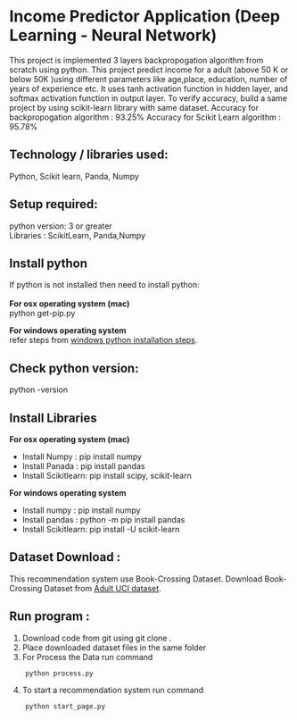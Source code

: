 # Income Predictor Application (Deep Learning - Neural Network)

This project is implemented  3 layers backpropogation algorithm from scratch using python. 
This project predict income for a adult (above 50 K or below 50K )using different parameters like age,place, education, number of years of experience etc. It uses tanh activation function in hidden layer, and softmax activation function in output layer.
To verify accuracy, build a same project by using scikit-learn library with same dataset. 
Accuracy for backpropogation algorithm : 93.25%
Accuracy for Scikit Learn algorithm : 95.78%

## Technology / libraries used: <br />
Python, Scikit learn, Panda, Numpy

## Setup required:<br />
python version: 3 or greater<br />
Libraries : ScikitLearn, Panda,Numpy


## Install python <br />
If python is not installed then need to install python:<br />
<br />
**For  osx operating system (mac)**<br />
	python get-pip.py 

**For windows operating system**<br />
	refer steps from [windows python installation steps](https://docs.python.org/3/using/windows.html).
	

## Check python version:
python -version


## Install Libraries<br /> 

**For  osx operating system (mac)**<br />
* Install Numpy : pip install numpy<br />
* Install  Panada : pip install pandas<br />
* Install  Scikitlearn: pip install scipy, scikit-learn<br />

**For windows operating system**<br />
* Install numpy : pip install numpy<br />
* Install pandas : python -m pip install pandas<br />
* Install  Scikitlearn: pip install -U scikit-learn<br />


## Dataset Download :<br />
This recommendation system use  Book-Crossing Dataset.
Download Book-Crossing Dataset  from [Adult UCI dataset](https://archive.ics.uci.edu/ml/datasets/adult).  

## Run program : <br />
1. Download code from git  using  git clone .
2. Place downloaded dataset files in the same folder
3. For Process the Data run command 
```
	python process.py
```	
4. To start a recommendation system run command 
```
	python start_page.py
```
